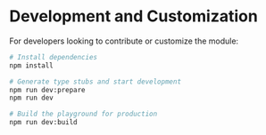 # Development and Customization

For developers looking to contribute or customize the module:

```bash
# Install dependencies
npm install

# Generate type stubs and start development
npm run dev:prepare
npm run dev

# Build the playground for production
npm run dev:build
```
